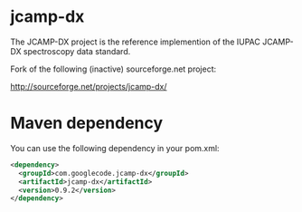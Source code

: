 jcamp-dx
========

The JCAMP-DX project is the reference implemention of the IUPAC JCAMP-DX
spectroscopy data standard.

Fork of the following (inactive) sourceforge.net project:

http://sourceforge.net/projects/jcamp-dx/

# Maven dependency #

You can use the following dependency in your pom.xml:

```xml
<dependency>
  <groupId>com.googlecode.jcamp-dx</groupId>
  <artifactId>jcamp-dx</artifactId>
  <version>0.9.2</version>
</dependency>
```
